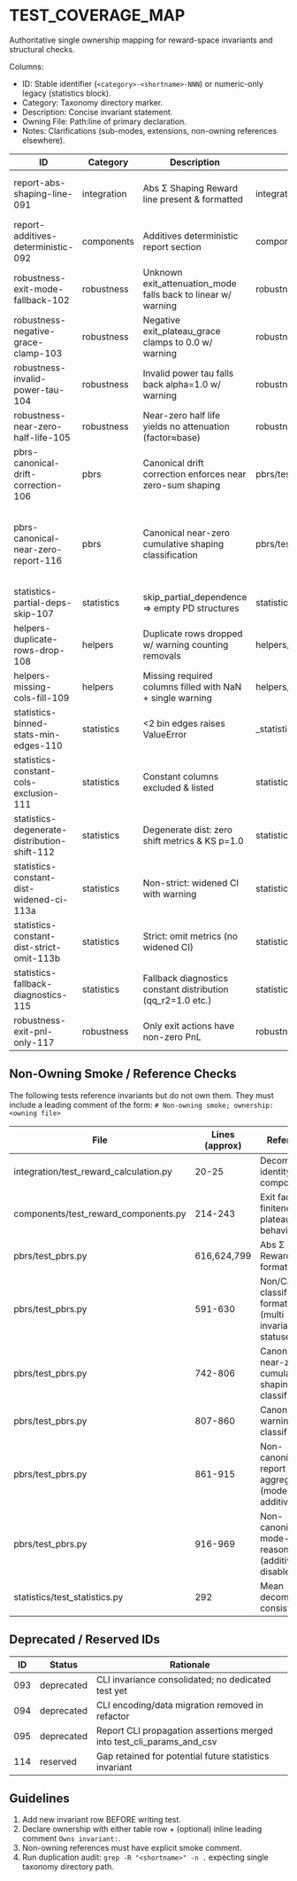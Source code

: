 # TEST_COVERAGE_MAP

Authoritative single ownership mapping for reward-space invariants and structural checks.

Columns:
- ID: Stable identifier (`<category>-<shortname>-NNN`) or numeric-only legacy (statistics block).
- Category: Taxonomy directory marker.
- Description: Concise invariant statement.
- Owning File: Path:line of primary declaration.
- Notes: Clarifications (sub-modes, extensions, non-owning references elsewhere).

| ID | Category | Description | Owning File | Notes |
|----|----------|-------------|-------------|-------|
| report-abs-shaping-line-091 | integration | Abs Σ Shaping Reward line present & formatted | integration/test_report_formatting.py:4 | PBRS report uses line non-owning (format owned here) |
| report-additives-deterministic-092 | components | Additives deterministic report section | components/test_additives.py:4 | Integration/PBRS may reference outcome non-owning |
| robustness-exit-mode-fallback-102 | robustness | Unknown exit_attenuation_mode falls back to linear w/ warning | robustness/test_robustness.py:520 | Owns invariant (numeric tag) |
| robustness-negative-grace-clamp-103 | robustness | Negative exit_plateau_grace clamps to 0.0 w/ warning | robustness/test_robustness.py:549 | Owns invariant (numeric tag) |
| robustness-invalid-power-tau-104 | robustness | Invalid power tau falls back alpha=1.0 w/ warning | robustness/test_robustness.py:585 | Owns invariant (numeric tag) |
| robustness-near-zero-half-life-105 | robustness | Near-zero half life yields no attenuation (factor≈base) | robustness/test_robustness.py:613 | Owns invariant (numeric tag) |
| pbrs-canonical-drift-correction-106 | pbrs | Canonical drift correction enforces near zero-sum shaping | pbrs/test_pbrs.py:448 | Owns invariant: zero-sum, exception fallback (474), comparison path (516) |
| pbrs-canonical-near-zero-report-116 | pbrs | Canonical near-zero cumulative shaping classification | pbrs/test_pbrs.py:747 | Owns invariant (classification canonical near-zero cumulative shaping report; see tests/README.md) |
| statistics-partial-deps-skip-107 | statistics | skip_partial_dependence => empty PD structures | statistics/test_statistics.py:28 | |
| helpers-duplicate-rows-drop-108 | helpers | Duplicate rows dropped w/ warning counting removals | helpers/test_utilities.py:26 | |
| helpers-missing-cols-fill-109 | helpers | Missing required columns filled with NaN + single warning | helpers/test_utilities.py:50 | |
| statistics-binned-stats-min-edges-110 | statistics | <2 bin edges raises ValueError |_statistics/test_statistics.py:45 | |
| statistics-constant-cols-exclusion-111 | statistics | Constant columns excluded & listed | statistics/test_statistics.py:57 | |
| statistics-degenerate-distribution-shift-112 | statistics | Degenerate dist: zero shift metrics & KS p=1.0 | statistics/test_statistics.py:74 | |
| statistics-constant-dist-widened-ci-113a | statistics | Non-strict: widened CI with warning | statistics/test_statistics.py:529 | Shares base distribution context with 113b |
| statistics-constant-dist-strict-omit-113b | statistics | Strict: omit metrics (no widened CI) | statistics/test_statistics.py:561 | Sub-mode of constant distribution invariant |
| statistics-fallback-diagnostics-115 | statistics | Fallback diagnostics constant distribution (qq_r2=1.0 etc.) | statistics/test_statistics.py:190 | |
| robustness-exit-pnl-only-117 | robustness | Only exit actions have non-zero PnL | robustness/test_robustness.py:125 | Newly assigned ID (previously unnumbered) |

## Non-Owning Smoke / Reference Checks

The following tests reference invariants but do not own them. They must include a leading comment of the form:
`# Non-owning smoke; ownership: <owning file>`

| File | Lines (approx) | References | Ownership Source |
|------|----------------|------------|------------------|
| integration/test_reward_calculation.py | 20-25 | Decomposition identity (sum components) | robustness/test_robustness.py:35 |
| components/test_reward_components.py | 214-243 | Exit factor finiteness & plateau behavior | robustness/test_robustness.py:156+ (comprehensive exit factor) |
| pbrs/test_pbrs.py | 616,624,799 | Abs Σ Shaping Reward line formatting | integration/test_report_formatting.py:87-100 |
| pbrs/test_pbrs.py | 591-630 | Non/Canonical classification formatting (multi invariance statuses) | robustness/test_robustness.py:35, robustness/test_robustness.py:125 |
| pbrs/test_pbrs.py | 742-806 | Canonical near-zero cumulative shaping classification | robustness/test_robustness.py:35 |
| pbrs/test_pbrs.py | 807-860 | Canonical warning classification (|Σ shaping| > tolerance) | robustness/test_robustness.py:35 |
| pbrs/test_pbrs.py | 861-915 | Non-canonical full report reason aggregation (mode + additives) | robustness/test_robustness.py:35 |
| pbrs/test_pbrs.py | 916-969 | Non-canonical mode-only reason (additives disabled) | robustness/test_robustness.py:35 |
| statistics/test_statistics.py | 292 | Mean decomposition consistency | robustness/test_robustness.py:35 |

## Deprecated / Reserved IDs

| ID | Status | Rationale |
|----|--------|-----------|
| 093 | deprecated | CLI invariance consolidated; no dedicated test yet |
| 094 | deprecated | CLI encoding/data migration removed in refactor |
| 095 | deprecated | Report CLI propagation assertions merged into test_cli_params_and_csv |
| 114 | reserved | Gap retained for potential future statistics invariant |

## Guidelines

1. Add new invariant row BEFORE writing test.
2. Declare ownership with either table row + (optional) inline leading comment `Owns invariant:`.
3. Non-owning references must have explicit smoke comment.
4. Run duplication audit: `grep -R "<shortname>" -n .` expecting single taxonomy directory path.

